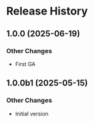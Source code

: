 # Release History

## 1.0.0 (2025-06-19)

### Other Changes

  - First GA

## 1.0.0b1 (2025-05-15)

### Other Changes

  - Initial version
